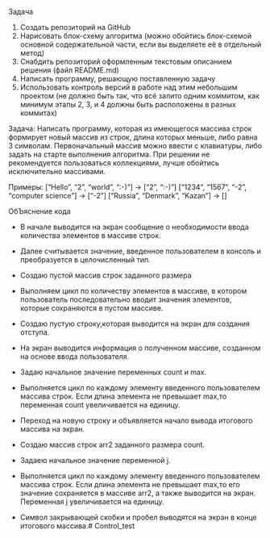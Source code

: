 Задача
1. Создать репозиторий на GitHub
2. Нарисовать блок-схему алгоритма (можно обойтись блок-схемой основной содержательной части, если вы выделяете её в отдельный метод)
3. Снабдить репозиторий оформленным текстовым описанием решения (файл README.md)
4. Написать программу, решающую поставленную задачу
5. Использовать контроль версий в работе над этим небольшим проектом (не должно быть так, что всё залито одним коммитом, как минимум этапы 2, 3, и 4 должны быть расположены в разных коммитах)

Задача: Написать программу, которая из имеющегося массива строк формирует новый массив из строк, длина которых меньше, либо равна 3 символам. Первоначальный массив можно ввести с клавиатуры, либо задать на старте выполнения алгоритма. При решении не рекомендуется пользоваться коллекциями, лучше обойтись исключительно массивами.

Примеры:
[“Hello”, “2”, “world”, “:-)”] → [“2”, “:-)”]
[“1234”, “1567”, “-2”, “computer science”] → [“-2”]
[“Russia”, “Denmark”, “Kazan”] → []



ОбЪяснение кода 
- В начале выводится на экран сообщение о необходимости ввода количества элементов в массиве строк.

- Далее считывается значение, введенное пользователем в консоль и преобразуется в целочисленный тип.

- Создаю пустой массив строк заданного размера

- Выполняем цикл по количеству элементов в массиве, в котором пользователь последовательно вводит значения элементов, которые сохраняются в пустом массиве.

- Создаю пустую строку,которая  выводится на экран для создания отступа.

- На экран выводится информация о полученном массиве, созданном на основе ввода пользователя.

- Задаю начальное значение переменных count и max.

- Выполняется цикл по каждому элементу введенного пользователем массива строк. Если длина элемента не превышает max,то переменная count увеличивается на единицу.

- Переход на новую строку и объявляется начало вывода итогового массива на экран.

- Создаю массив строк arr2 заданного размера count.

- Задаею начальное значение переменной j.

- Выполняется цикл по каждому элементу введенного пользователем массива строк. Если длина элемента не превышает max,то его значение сохраняется в массиве arr2, а также выводится на экран. Переменная j увеличивается на единицу.
- Символ закрывающей скобки и пробел выводятся на экран в конце итогового массива.#   C o n t r o l _ t e s t  
 